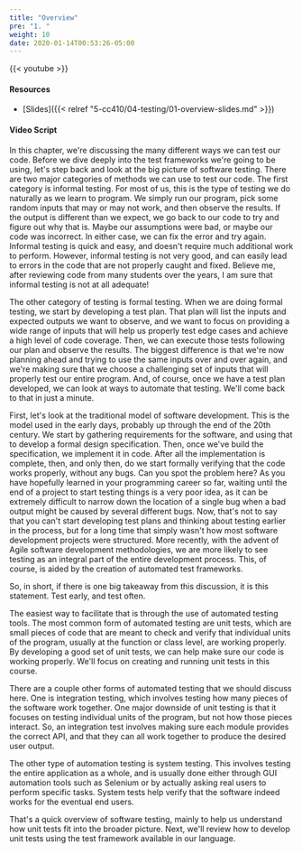 ```yaml
---
title: "Overview"
pre: "1. "
weight: 10
date: 2020-01-14T00:53:26-05:00
---
```


{{< youtube  >}}

<!-- TODO FIXME -->

#### Resources

* [Slides]({{< relref "5-cc410/04-testing/01-overview-slides.md" >}})

#### Video Script

In this chapter, we're discussing the many different ways we can test our code. Before we dive deeply into the test frameworks we're going to be using, let's step back and look at the big picture of software testing. There are two major categories of methods we can use to test our code. The first category is informal testing. For most of us, this is the type of testing we do naturally as we learn to program. We simply run our program, pick some random inputs that may or may not work, and then observe the results. If the output is different than we expect, we go back to our code to try and figure out why that is. Maybe our assumptions were bad, or maybe our code was incorrect. In either case, we can fix the error and try again. Informal testing is quick and easy, and doesn't require much additional work to perform. However, informal testing is not very good, and can easily lead to errors in the code that are not properly caught and fixed. Believe me, after reviewing code from many students over the years, I am sure that informal testing is not at all adequate!

The other category of testing is formal testing. When we are doing formal testing, we start by developing a test plan. That plan will list the inputs and expected outputs we want to observe, and we want to focus on providing a wide range of inputs that will help us properly test edge cases and achieve a high level of code coverage. Then, we can execute those tests following our plan and observe the results. The biggest difference is that we're now planning ahead and trying to use the same inputs over and over again, and we're making sure that we choose a challenging set of inputs that will properly test our entire program. And, of course, once we have a test plan developed, we can look at ways to automate that testing. We'll come back to that in just a minute.

First, let's look at the traditional model of software development. This is the model used in the early days, probably up through the end of the 20th century. We start by gathering requirements for the software, and using that to develop a formal design specification. Then, once we've build the specification, we implement it in code. After all the implementation is complete, then, and only then, do we start formally verifying that the code works properly, without any bugs. Can you spot the problem here? As you have hopefully learned in your programming career so far, waiting until the end of a project to start testing things is a very poor idea, as it can be extremely difficult to narrow down the location of a single bug when a bad output might be caused by several different bugs. Now, that's not to say that you can't start developing test plans and thinking about testing earlier in the process, but for a long time that simply wasn't how most software development projects were structured. More recently, with the advent of Agile software development methodologies, we are more likely to see testing as an integral part of the entire development process. This, of course, is aided by the creation of automated test frameworks.

So, in short, if there is one big takeaway from this discussion, it is this statement. Test early, and test often.

The easiest way to facilitate that is through the use of automated testing tools. The most common form of automated testing are unit tests, which are small pieces of code that are meant to check and verify that individual units of the program, usually at the function or class level, are working properly. By developing a good set of unit tests, we can help make sure our code is working properly. We'll focus on creating and running unit tests in this course. 

There are a couple other forms of automated testing that we should discuss here. One is integration testing, which involves testing how many pieces of the software work together. One major downside of unit testing is that it focuses on testing individual units of the program, but not how those pieces interact. So, an integration test involves making sure each module provides the correct API, and that they can all work together to produce the desired user output. 

The other type of automation testing is system testing. This involves testing the entire application as a whole, and is usually done either through GUI automation tools such as Selenium or by actually asking real users to perform specific tasks. System tests help verify that the software indeed works for the eventual end users. 

That's a quick overview of software testing, mainly to help us understand how unit tests fit into the broader picture. Next, we'll review how to develop unit tests using the test framework available in our language. 

